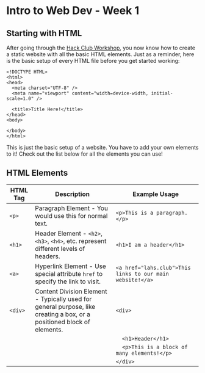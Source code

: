 # Intro to Web Dev - Week 1

## Starting with HTML
After going through the [Hack Club Workshop](https://hackclub.com/workshops/personal_website), you now know how to create a static website with all the basic HTML elements. Just as a reminder, here is the basic setup of every HTML file before you get started working:
```
<!DOCTYPE HTML>
<html>
<head>
  <meta charset="UTF-8" />
  <meta name="viewport" content="width=device-width, initial-scale=1.0" />

  <title>Title Here!</title>
</head>
<body>

</body>
</html>
```
This is just the basic setup of a website. You have to add your own elements to it! Check out the list below for all the elements you can use!

## HTML Elements
| HTML Tag      | Description                                                           | Example Usage                  |
| ------------- | --------------------------------------------------------------------- | ------------------------------ |
| `<p>`         | Paragraph Element - You would use this for normal text.               | `<p>This is a paragraph.</p>`  |
| `<h1>`        | Header Element -  `<h2>`, `<h3>`, `<h4>`, etc. represent different levels of headers. | `<h1>I am a header</h1>` |
| `<a>`         | Hyperlink Element - Use special attribute `href` to specify the link to visit. | `<a href="lahs.club">This links to our main website!</a>` |
| `<div>`       | Content Division Element - Typically used for general purpose, like creating a box, or a positioned block of elements. | `<div>` |
| | | `  <h1>Header</h1>` |
| | | `  <p>This is a block of many elements!</p>` |
| | | `</div>` |
